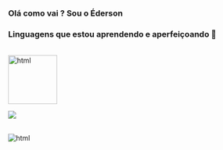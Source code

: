 
### Olá como vai ? Sou o Éderson

### Linguagens que estou aprendendo e aperfeiçoando 💪

<div style='display: inline_block'><br/>

  <img height="100em" color="red" alt="html" src="https://github-readme-stats.vercel.app/api?username={EdersonSouzaa}&theme=blue-green">

<div>


<p align="left">
    <a href="https://www.youtube.com/@larissakich?sub_confirmation=1">
        <img
            src="https://img.shields.io/badge/Python-3776AB?style=for-the-badge&logo=python&logoColor=red"
        />
    </a> 
</p>


<div style='display: inline_block'><br/>
  
  <img align="center" alt="html" src="https://img.shields.io/badge/JavaScript-F7DF1E?style=for-the-badge&logo=javascript&logoColor=black">

<div>



